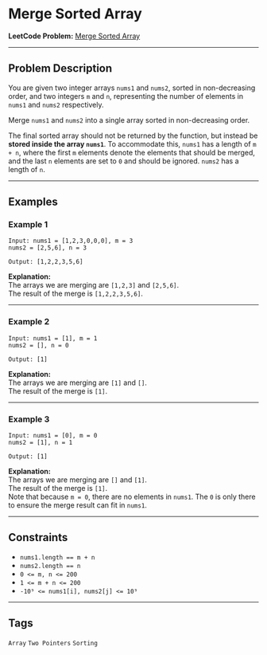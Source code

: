 # Merge Sorted Array

**LeetCode Problem:** [Merge Sorted Array](https://leetcode.com/problems/merge-sorted-array/)

---

## Problem Description

You are given two integer arrays `nums1` and `nums2`, sorted in non-decreasing order, and two integers `m` and `n`, representing the number of elements in `nums1` and `nums2` respectively.

Merge `nums1` and `nums2` into a single array sorted in non-decreasing order.

The final sorted array should not be returned by the function, but instead be **stored inside the array `nums1`**. To accommodate this, `nums1` has a length of `m + n`, where the first `m` elements denote the elements that should be merged, and the last `n` elements are set to `0` and should be ignored. `nums2` has a length of `n`.

---

## Examples

### Example 1

```
Input: nums1 = [1,2,3,0,0,0], m = 3
nums2 = [2,5,6], n = 3

Output: [1,2,2,3,5,6]
```

**Explanation:**  
The arrays we are merging are `[1,2,3]` and `[2,5,6]`.  
The result of the merge is `[1,2,2,3,5,6]`.

---

### Example 2

```
Input: nums1 = [1], m = 1
nums2 = [], n = 0

Output: [1]
```

**Explanation:**  
The arrays we are merging are `[1]` and `[]`.  
The result of the merge is `[1]`.

---

### Example 3

```
Input: nums1 = [0], m = 0
nums2 = [1], n = 1

Output: [1]
```

**Explanation:**  
The arrays we are merging are `[]` and `[1]`.  
The result of the merge is `[1]`.  
Note that because `m = 0`, there are no elements in `nums1`. The `0` is only there to ensure the merge result can fit in `nums1`.

---

## Constraints

- `nums1.length == m + n`
- `nums2.length == n`
- `0 <= m, n <= 200`
- `1 <= m + n <= 200`
- `-10⁹ <= nums1[i], nums2[j] <= 10⁹`

---

## Tags

`Array` `Two Pointers` `Sorting`
